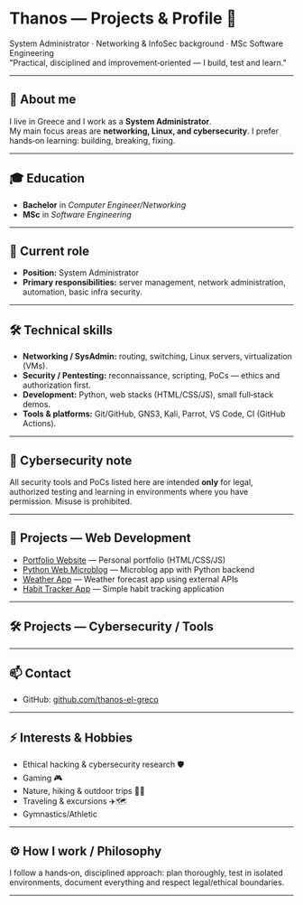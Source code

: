 # Thanos — Projects & Profile 👋

System Administrator · Networking & InfoSec background · MSc Software Engineering  
"Practical, disciplined and improvement‑oriented — I build, test and learn."

---

## 📌 About me
I live in Greece and I work as a **System Administrator**.  
My main focus areas are **networking, Linux, and cybersecurity**. I prefer hands‑on learning: building, breaking, fixing.

---

## 🎓 Education
-  **Bachelor** in *Computer Engineer/Networking*
-  **MSc** in *Software Engineering*

---

## 💼 Current role
- **Position:** System Administrator  
- **Primary responsibilities:** server management, network administration, automation, basic infra security.

---

## 🛠 Technical skills
- **Networking / SysAdmin:** routing, switching, Linux servers, virtualization (VMs).  
- **Security / Pentesting:** reconnaissance, scripting, PoCs — ethics and authorization first.  
- **Development:** Python, web stacks (HTML/CSS/JS), small full‑stack demos.  
- **Tools & platforms:** Git/GitHub, GNS3, Kali, Parrot, VS Code, CI (GitHub Actions).

---

## 🔐 Cybersecurity note
All security tools and PoCs listed here are intended **only** for legal, authorized testing and learning in environments where you have permission. Misuse is prohibited.

---

## 🚀 Projects — Web Development
- [Portfolio Website](https://github.com/thanos-el-greco/portfolio-website) — Personal portfolio (HTML/CSS/JS)  
- [Python Web Microblog](https://github.com/thanos-el-greco/python-web-microblog) — Microblog app with Python backend  
- [Weather App](https://github.com/thanos-el-greco/Weather-App) — Weather forecast app using external APIs  
- [Habit Tracker App](https://github.com/thanos-el-greco/Habit-Tracker-App) — Simple habit tracking application

---

## 🛠 Projects — Cybersecurity / Tools


---

## 📫 Contact
- GitHub: [github.com/thanos-el-greco](https://github.com/thanos-el-greco)  

---

## ⚡ Interests & Hobbies
- Ethical hacking & cybersecurity research 🛡️  
- Gaming 🎮  
- Nature, hiking & outdoor trips 🌲🚶  
- Traveling & excursions ✈️🗺️
- Gymnastics/Athletic

---

## ⚙️ How I work / Philosophy
I follow a hands‑on, disciplined approach: plan thoroughly, test in isolated environments, document everything and respect legal/ethical boundaries.

---
